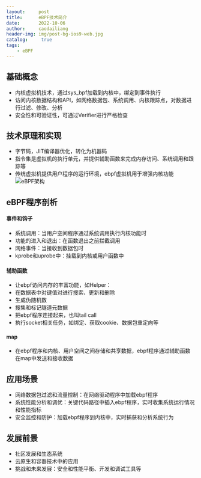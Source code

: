 ```yaml
---
layout:     post
title:      eBPF技术简介
date:       2022-10-06
author:     caodailiang
header-img: img/post-bg-ios9-web.jpg
catalog: 	 true
tags:
    - eBPF
---
```


## 基础概念
- 内核虚拟机技术，通过sys_bpf加载到内核中，绑定到事件执行
- 访问内核数据结构和API，如网络数据包、系统调用、内核跟踪点，对数据进行过滤、修改、分析
- 安全性和可验证性，可通过Verifier进行严格检查

## 技术原理和实现
- 字节码，JIT编译器优化，转化为机器码
- 指令集是虚拟机的执行单元，并提供辅助函数来完成内存访问、系统调用和跟踪等
- 传统虚拟机提供用户程序的运行环境，ebpf虚拟机用于增强内核功能
![eBPF架构](https://caodailiang.github.io/img/posts/ebpf-arch.png)

## eBPF程序剖析
#### 事件和钩子
- 系统调用：当用户空间程序通过系统调用执行内核功能时
- 功能的进入和退出：在函数退出之前拦截调用
- 网络事件：当接收到数据包时
- kprobe和uprobe中：挂载到内核或用户函数中

#### 辅助函数
- 让ebpf访问内存的丰富功能，如Helper：
- 在数据表中对键值对进行搜索、更新和删除
- 生成伪随机数
- 搜集和标记隧道元数据
- 把ebpf程序连接起来，也叫tail call
- 执行socket相关任务，如绑定、获取cookie、数据包重定向等

#### map
- 在ebpf程序和内核、用户空间之间存储和共享数据，ebpf程序通过辅助函数在map中发送和接收数据

## 应用场景
- 网络数据包过滤和流量控制：在网络驱动程序中加载ebpf程序
- 系统性能分析和调优：关键代码路径中插入ebpf程序，实时收集系统运行情况和性能指标
- 安全监控和防护：加载ebpf程序到内核中，实时捕获和分析系统行为

## 发展前景
- 社区发展和生态系统
- 云原生和容器技术中的应用
- 挑战和未来发展：安全和性能平衡、开发和调试工具等
